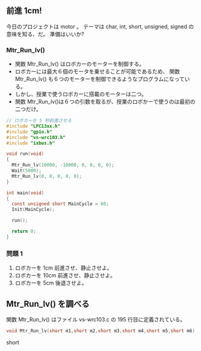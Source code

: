 ## 前進 1cm!

今日のプロジェクトは motor 。
テーマは char, int, short, unsigned, signed の意味を知る、だ。
準備はいいか?

### Mtr_Run_lv()

* 関数 Mtr_Run_lv() はロボカーのモーターを制御する。
* ロボカーには最大６個のモータを乗せることが可能であるため、
関数 Mtr_Run_lv() も６つのモーターを制御できるようなプログラムになっている。
* しかし、授業で使うロボカーに搭載のモーターは二つ。
* 関数 Mtr_Run_lv()は６つの引数を取るが、授業のロボかーで使うのは最初の二つだけ。

````c
// ロボカーを 5 秒前進させる
#include "LPC13xx.h"
#include "gpio.h"
#include "vs-wrc103.h"
#include "ixbus.h"

void run(void)
{
  Mtr_Run_lv(10000, -10000, 0, 0, 0, 0);
  Wait(5000);
  Mtr_Run_lv(0, 0, 0, 0, 0);
}

int main(void)
{
  const unsigned short MainCycle = 60;
  Init(MainCycle);

  run();

  return 0;
}
````

### 問題 1
1. ロボカーを 1cm 前進させ、静止させよ。
2. ロボカーを 10cm 前進させ、静止させよ。
3. ロボカーを 5cm 後退させよ。

## Mtr_Run_lv() を調べる

関数 Mtr_Run_lv() はファイル vs-wrc103.c の 195 行目に定義されている。

````c
void Mtr_Run_lv(short m1,short m2,short m3,short m4,short m5,short m6)
````

short


